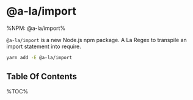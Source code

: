 # @a-la/import

%NPM: @a-la/import%

`@a-la/import` is a new Node.js npm package. A La Regex to transpile an import statement into require.

```sh
yarn add -E @a-la/import
```

## Table Of Contents

%TOC%
